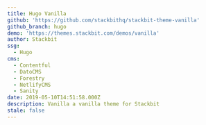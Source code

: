 ```yaml
---
title: Hugo Vanilla
github: 'https://github.com/stackbithq/stackbit-theme-vanilla'
github_branch: hugo
demo: 'https://themes.stackbit.com/demos/vanilla'
author: Stackbit
ssg:
  - Hugo
cms:
  - Contentful
  - DatoCMS
  - Forestry
  - NetlifyCMS
  - Sanity
date: 2019-05-10T14:51:58.000Z
description: Vanilla a vanilla theme for Stackbit
stale: false
---
```

